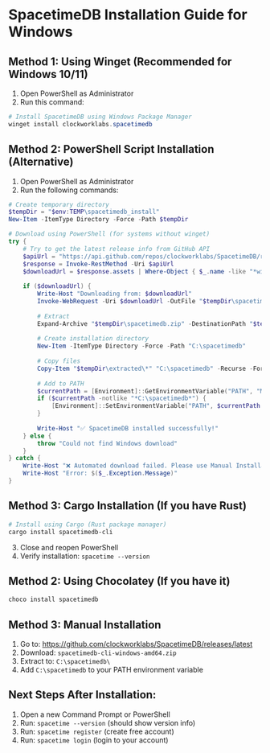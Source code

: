 # SpacetimeDB Installation Guide for Windows

## Method 1: Using Winget (Recommended for Windows 10/11)
1. Open PowerShell as Administrator
2. Run this command:

```powershell
# Install SpacetimeDB using Windows Package Manager
winget install clockworklabs.spacetimedb
```

## Method 2: PowerShell Script Installation (Alternative)
1. Open PowerShell as Administrator
2. Run the following commands:

```powershell
# Create temporary directory
$tempDir = "$env:TEMP\spacetimedb_install"
New-Item -ItemType Directory -Force -Path $tempDir

# Download using PowerShell (for systems without winget)
try {
    # Try to get the latest release info from GitHub API
    $apiUrl = "https://api.github.com/repos/clockworklabs/SpacetimeDB/releases/latest"
    $response = Invoke-RestMethod -Uri $apiUrl
    $downloadUrl = $response.assets | Where-Object { $_.name -like "*windows*" -and $_.name -like "*x86_64*" } | Select-Object -First 1 -ExpandProperty browser_download_url
    
    if ($downloadUrl) {
        Write-Host "Downloading from: $downloadUrl"
        Invoke-WebRequest -Uri $downloadUrl -OutFile "$tempDir\spacetimedb.zip"
        
        # Extract
        Expand-Archive "$tempDir\spacetimedb.zip" -DestinationPath "$tempDir\extracted" -Force
        
        # Create installation directory
        New-Item -ItemType Directory -Force -Path "C:\spacetimedb"
        
        # Copy files
        Copy-Item "$tempDir\extracted\*" "C:\spacetimedb" -Recurse -Force
        
        # Add to PATH
        $currentPath = [Environment]::GetEnvironmentVariable("PATH", "Machine")
        if ($currentPath -notlike "*C:\spacetimedb*") {
            [Environment]::SetEnvironmentVariable("PATH", $currentPath + ";C:\spacetimedb", "Machine")
        }
        
        Write-Host "✅ SpacetimeDB installed successfully!"
    } else {
        throw "Could not find Windows download"
    }
} catch {
    Write-Host "❌ Automated download failed. Please use Manual Installation method below."
    Write-Host "Error: $($_.Exception.Message)"
}
```

## Method 3: Cargo Installation (If you have Rust)
```powershell
# Install using Cargo (Rust package manager)
cargo install spacetimedb-cli
```

3. Close and reopen PowerShell
4. Verify installation: `spacetime --version`

## Method 2: Using Chocolatey (If you have it)
```powershell
choco install spacetimedb
```

## Method 3: Manual Installation
1. Go to: https://github.com/clockworklabs/SpacetimeDB/releases/latest
2. Download: `spacetimedb-cli-windows-amd64.zip`
3. Extract to: `C:\spacetimedb\`
4. Add `C:\spacetimedb` to your PATH environment variable

## Next Steps After Installation:
1. Open a new Command Prompt or PowerShell
2. Run: `spacetime --version` (should show version info)
3. Run: `spacetime register` (create free account)
4. Run: `spacetime login` (login to your account)